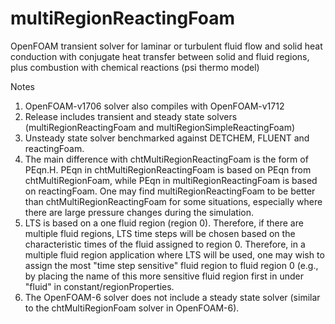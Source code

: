 # multiRegionReactingFoam
OpenFOAM transient solver for laminar or turbulent fluid flow and solid heat conduction with conjugate heat transfer between solid and fluid regions, plus combustion with chemical reactions (psi thermo model)

Notes
1. OpenFOAM-v1706 solver also compiles with OpenFOAM-v1712
2. Release includes transient and steady state solvers (multiRegionReactingFoam and multiRegionSimpleReactingFoam)
3. Unsteady state solver benchmarked against DETCHEM, FLUENT and reactingFoam.
4. The main difference with chtMultiRegionReactingFoam is the form of PEqn.H.  PEqn in chtMultiRegionReactingFoam
   is based on PEqn from chtMultiRegionFoam, while PEqn in multiRegionReactingFoam is based on reactingFoam. One may find
   multiRegionReactingFoam to be better than chtMultiRegionReactingFoam for some situations, especially where there
   are large pressure changes during the simulation.
5. LTS is based on a one fluid region (region 0). Therefore, if there are multiple fluid regions, LTS time steps will
   be chosen based on the characteristic times of the fluid assigned to region 0. Therefore, in a multiple fluid region
   application where LTS will be used, one may wish to assign the most "time step sensitive" fluid region to fluid region
   0 (e.g., by placing the name of this more sensitive fluid region first in under "fluid" in constant/regionProperties.
6. The OpenFOAM-6 solver does not include a steady state solver (similar to the chtMultiRegionFoam solver in OpenFOAM-6).

